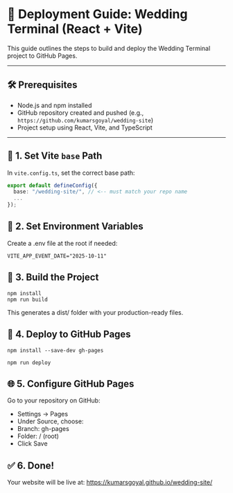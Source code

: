 # 🚀 Deployment Guide: Wedding Terminal (React + Vite)

This guide outlines the steps to build and deploy the Wedding Terminal project to GitHub Pages.

---

## 🛠 Prerequisites

- Node.js and npm installed
- GitHub repository created and pushed (e.g., `https://github.com/kumarsgoyal/wedding-site`)
- Project setup using React, Vite, and TypeScript

---

## 📁 1. Set Vite `base` Path

In `vite.config.ts`, set the correct base path:

```ts
export default defineConfig({
  base: "/wedding-site/", // <-- must match your repo name
  ...
});
```


## 🔑 2. Set Environment Variables
Create a .env file at the root if needed:
```
VITE_APP_EVENT_DATE="2025-10-11"
```

## 🧱 3. Build the Project
```
npm install
npm run build
```
This generates a dist/ folder with your production-ready files.


## 🚀 4. Deploy to GitHub Pages
``` npm install --save-dev gh-pages ```

``` npm run deploy ```

## 🌐 5. Configure GitHub Pages

Go to your repository on GitHub:
- Settings → Pages
- Under Source, choose:
- Branch: gh-pages
- Folder: / (root)
- Click Save

## ✅ 6. Done!
Your website will be live at:
https://kumarsgoyal.github.io/wedding-site/ 
